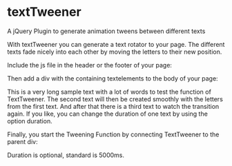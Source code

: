 # textTweener
A jQuery Plugin to generate animation tweens between different texts

With textTweener you can generate a text rotator to your page. The different texts fade nicely into each other by moving the letters to their new position. 

Include the js file in the header or the footer of your page:
<tt><script src="jquery-textTweener.min.js"></script></tt>

Then add a div with the containing textelements to the body of your page:
<div id="texttween">
<span class="text">This is a very long sample text with a lot of words to test the function of TextTweener.</span>
<span class="text">The second text will then be created smoothly with the letters from the first text.</span>
<span class="text">And after that there is a third text to watch the transition again.</span>
<span class="text">If you like, you can change the duration of one text by using the option duration.</span>
</div>

Finally, you start the Tweening Function by connecting TextTweener to the parent div:
<script>
$("#texttween").TextTweener({
	duration: "5000"
});
</script>

Duration is optional, standard is 5000ms.
